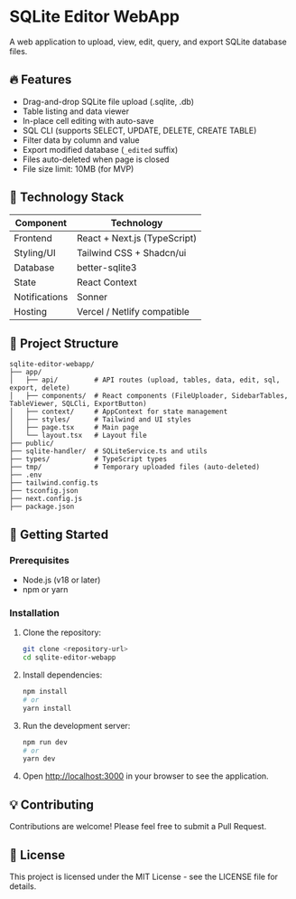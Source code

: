 # SQLite Editor WebApp

A web application to upload, view, edit, query, and export SQLite database files.

## 🔥 Features

- Drag-and-drop SQLite file upload (.sqlite, .db)
- Table listing and data viewer
- In-place cell editing with auto-save
- SQL CLI (supports SELECT, UPDATE, DELETE, CREATE TABLE)
- Filter data by column and value
- Export modified database (`_edited` suffix)
- Files auto-deleted when page is closed
- File size limit: 10MB (for MVP)

## 🧩 Technology Stack

| Component | Technology |
|-----------|------------|
| Frontend | React + Next.js (TypeScript) |
| Styling/UI | Tailwind CSS + Shadcn/ui |
| Database | better-sqlite3 |
| State | React Context |
| Notifications | Sonner |
| Hosting | Vercel / Netlify compatible |

## 📂 Project Structure

```plaintext
sqlite-editor-webapp/
├── app/
│   ├── api/         # API routes (upload, tables, data, edit, sql, export, delete)
│   ├── components/  # React components (FileUploader, SidebarTables, TableViewer, SQLCli, ExportButton)
│   ├── context/     # AppContext for state management
│   ├── styles/      # Tailwind and UI styles
│   ├── page.tsx     # Main page
│   └── layout.tsx   # Layout file
├── public/
├── sqlite-handler/  # SQLiteService.ts and utils
├── types/           # TypeScript types
├── tmp/             # Temporary uploaded files (auto-deleted)
├── .env
├── tailwind.config.ts
├── tsconfig.json
├── next.config.js
├── package.json

```

## 🚀 Getting Started

### Prerequisites

- Node.js (v18 or later)
- npm or yarn

### Installation

1. Clone the repository:
   ```bash
   git clone <repository-url>
   cd sqlite-editor-webapp
   ```

2. Install dependencies:
   ```bash
   npm install
   # or
   yarn install
   ```

3. Run the development server:
   ```bash
   npm run dev
   # or
   yarn dev
   ```

4. Open [http://localhost:3000](http://localhost:3000) in your browser to see the application.

## 💡 Contributing

Contributions are welcome! Please feel free to submit a Pull Request.

## 📄 License

This project is licensed under the MIT License - see the LICENSE file for details.
